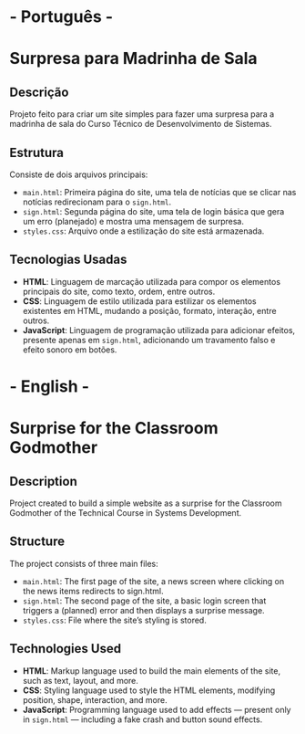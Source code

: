# - Português -
# Surpresa para Madrinha de Sala

## Descrição
Projeto feito para criar um site simples para fazer uma surpresa para a madrinha de sala do Curso Técnico de Desenvolvimento de Sistemas.

## Estrutura
Consiste de dois arquivos principais: 

- `main.html`: Primeira página do site, uma tela de notícias que se clicar nas notícias redirecionam para o `sign.html`.
- `sign.html`: Segunda página do site, uma tela de login básica que gera um erro (planejado) e mostra uma mensagem de surpresa.
- `styles.css`: Arquivo onde a estilização do site está armazenada.

## Tecnologias Usadas
- **HTML**: Linguagem de marcação utilizada para compor os elementos principais do site, como texto, ordem, entre outros.
- **CSS**: Linguagem de estilo utilizada para estilizar os elementos existentes em HTML, mudando a posição, formato, interação, entre outros.
- **JavaScript**: Linguagem de programação utilizada para adicionar efeitos, presente apenas em `sign.html`, adicionando um travamento falso e efeito sonoro em botões.

# - English -
# Surprise for the Classroom Godmother

## Description
Project created to build a simple website as a surprise for the Classroom Godmother of the Technical Course in Systems Development.

## Structure
The project consists of three main files:

- `main.html`: The first page of the site, a news screen where clicking on the news items redirects to sign.html.
- `sign.html`: The second page of the site, a basic login screen that triggers a (planned) error and then displays a surprise message.
- `styles.css`: File where the site’s styling is stored.

## Technologies Used

- **HTML**: Markup language used to build the main elements of the site, such as text, layout, and more.
- **CSS**: Styling language used to style the HTML elements, modifying position, shape, interaction, and more.
- **JavaScript**: Programming language used to add effects — present only in `sign.html` — including a fake crash and button sound effects.
